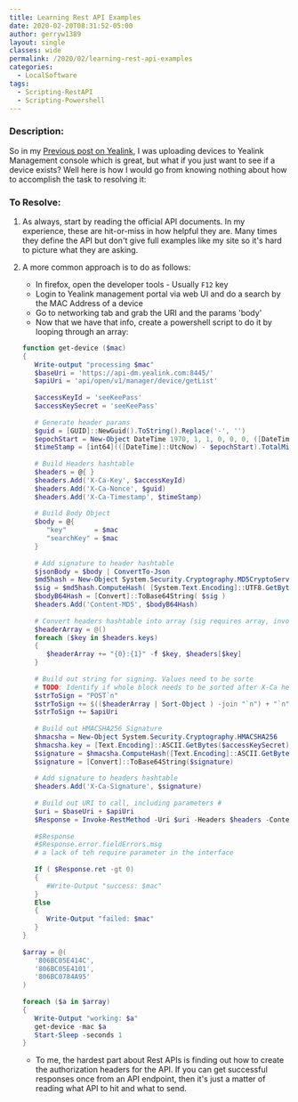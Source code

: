 ```yaml
---
title: Learning Rest API Examples
date: 2020-02-20T08:31:52-05:00
author: gerryw1389
layout: single
classes: wide
permalink: /2020/02/learning-rest-api-examples
categories:
  - LocalSoftware
tags:
  - Scripting-RestAPI
  - Scripting-Powershell
---
```

<!--more-->

### Description:

So in my [Previous post on Yealink](https://automationadmin.com/2019/10/yealink-rest-api), I was uploading devices to Yealink Management console which is great, but what if you just want to see if a device exists? Well here is how I would go from knowing nothing about how to accomplish the task to resolving it:


### To Resolve:

1. As always, start by reading the official API documents. In my experience, these are hit-or-miss in how helpful they are. Many times they define the API but don't give full examples like my site so it's hard to picture what they are asking.

2. A more common approach is to do as follows:

   - In firefox, open the developer tools - Usually `F12` key
   - Login to Yealink management portal via web UI and do a search by the MAC Address of a device
   - Go to networking tab and grab the URI and the params 'body'
   - Now that we have that info, create a powershell script to do it by looping through an array:

   ```powershell
   function get-device ($mac)
   {
      Write-output "processing $mac"
      $baseUri = 'https://api-dm.yealink.com:8445/'
      $apiUri = 'api/open/v1/manager/device/getList'
         
      $accessKeyId = 'seeKeePass'
      $accessKeySecret = 'seeKeePass'
                     
      # Generate header params
      $guid = [GUID]::NewGuid().ToString().Replace('-', '')
      $epochStart = New-Object DateTime 1970, 1, 1, 0, 0, 0, ([DateTimeKind]::Utc)
      $timeStamp = [int64](([DateTime]::UtcNow) - $epochStart).TotalMilliseconds
      
      # Build Headers hashtable
      $headers = @{ }
      $headers.Add('X-Ca-Key', $accessKeyId)
      $headers.Add('X-Ca-Nonce', $guid)
      $headers.Add('X-Ca-Timestamp', $timeStamp)
      
      # Build Body Object
      $body = @{
         "key"       = $mac
         "searchKey" = $mac
      }
      
      # Add signature to header hashtable
      $jsonBody = $body | ConvertTo-Json
      $md5hash = New-Object System.Security.Cryptography.MD5CryptoServiceProvider
      $sig = $md5hash.ComputeHash( [System.Text.Encoding]::UTF8.GetBytes($jsonBody) )
      $bodyB64Hash = [Convert]::ToBase64String( $sig )
      $headers.Add('Content-MD5', $bodyB64Hash)
      
      # Convert headers hashtable into array (sig requires array, invoke-restmethod requires hashtable)
      $headerArray = @()
      foreach ($key in $headers.keys)
      {
         $headerArray += "{0}:{1}" -f $key, $headers[$key]
      }
      
      # Build out string for signing. Values need to be sorte
      # TODO: Identify if whole block needs to be sorted after X-Ca headers, or just each section
      $strToSign = "POST`n"
      $strToSign += $(($headerArray | Sort-Object ) -join "`n") + "`n"
      $strToSign += $apiUri
      
      # Build out HMACSHA256 Signature
      $hmacsha = New-Object System.Security.Cryptography.HMACSHA256
      $hmacsha.key = [Text.Encoding]::ASCII.GetBytes($accessKeySecret)
      $signature = $hmacsha.ComputeHash([Text.Encoding]::ASCII.GetBytes($strToSign))
      $signature = [Convert]::ToBase64String($signature)
      
      # Add signature to headers hashtable
      $headers.Add('X-Ca-Signature', $signature)
      
      # Build out URI to call, including parameters #
      $uri = $baseUri + $apiUri
      $Response = Invoke-RestMethod -Uri $uri -Headers $headers -ContentType 'application/json;charset=UTF-8' -Body $jsonBody -method Post
      
      #$Response
      #$Response.error.fieldErrors.msg
      # a lack of teh require parameter in the interface
      
      If ( $Response.ret -gt 0)
      {
         #Write-Output "success: $mac"
      }
      Else
      {
         Write-Output "failed: $mac"
      }
   }
      
   $array = @(
      '806BC05E414C',
      '806BC05E4101',
      '806BC0784A95'
   )
      
   foreach ($a in $array)
   {
      Write-Output "working: $a"
      get-device -mac $a
      Start-Sleep -seconds 1
   }
   ```

   - To me, the hardest part about Rest APIs is finding out how to create the authorization headers for the API. If you can get successful responses once from an API endpoint, then it's just a matter of reading what API to hit and what to send.